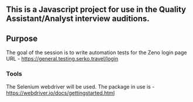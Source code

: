 ## This is a Javascript project for use in the Quality Assistant/Analyst interview auditions.

## Purpose
The goal of the session is to write automation tests for the Zeno login page
URL - https://general.testing.serko.travel/login

### Tools
The Selenium webdriver will be used.
The package in use is - https://webdriver.io/docs/gettingstarted.html
 
